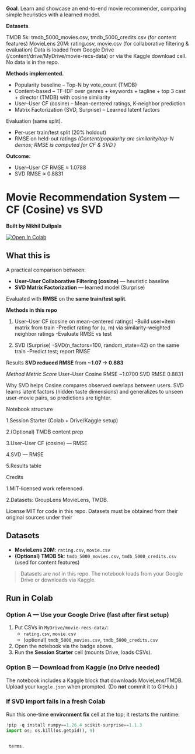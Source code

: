 **Goal**. Learn and showcase an end-to-end movie recommender, comparing simple heuristics with a learned model.

**Datasets**.

TMDB 5k: tmdb_5000_movies.csv, tmdb_5000_credits.csv (for content features)
MovieLens 20M: rating.csv, movie.csv (for collaborative filtering & evaluation)
Data is loaded from Google Drive (/content/drive/MyDrive/movie-recs-data) or via the Kaggle download cell. No data is in the repo.

**Methods implemented.**

- Popularity baseline – Top-N by vote_count (TMDB)
- Content-based – TF-IDF over genres + keywords + tagline + top 3 cast + director (TMDB) with cosine similarity
- User–User CF (cosine) – Mean-centered ratings, K-neighbor prediction
- Matrix Factorization (SVD, Surprise) – Learned latent factors

Evaluation (same split).

- Per-user train/test split (20% holdout)
- RMSE on held-out ratings
_(Content/popularity are similarity/top-N demos; RMSE is computed for CF & SVD.)_


**Outcome:**
- User–User CF RMSE ≈ 1.0788
- SVD RMSE ≈ 0.8831

# Movie Recommendation System — CF (Cosine) vs SVD
**Built by Nikhil Dulipala**

[![Open In Colab](https://colab.research.google.com/assets/colab-badge.svg)](https://colab.research.google.com/github/Nikhild2710/Movie-recommendations/blob/main/Movie_Recommender_Nikhil.ipynb)

## What this is
A practical comparison between:
- **User–User Collaborative Filtering (cosine)** — heuristic baseline  
- **SVD Matrix Factorization** — learned model (Surprise)

Evaluated with **RMSE** on the **same train/test split**.

**Methods in this repo**

1. User–User CF (cosine on mean-centered ratings)
  -Build user×item matrix from train
  -Predict rating for (u, m) via similarity-weighted neighbor ratings
  -Evaluate RMSE vs test


2. SVD (Surprise)
  -SVD(n_factors=100, random_state=42) on the same train
  -Predict test; report RMSE

Results
**SVD reduced RMSE** from **~1.07 → 0.883**

_Method_	         _Metric_	   _Score_
User–User Cosine	RMSE	      ~1.0700
SVD	               RMSE	      0.8831



Why SVD helps
Cosine compares observed overlaps between users.
SVD learns latent factors (hidden taste dimensions) and generalizes to unseen user–movie pairs, so predictions are tighter.

Notebook structure

1.Session Starter (Colab + Drive/Kaggle setup)

2.(Optional) TMDB content prep

3.User–User CF (cosine) — RMSE

4.SVD — RMSE

5.Results table

Credits

1.MIT-licensed work referenced.

2.Datasets: GroupLens MovieLens, TMDB.

License
MIT for code in this repo. Datasets must be obtained from their original sources under their

## Datasets
- **MovieLens 20M**: `rating.csv`, `movie.csv`  
- **(Optional) TMDB 5k**: `tmdb_5000_movies.csv`, `tmdb_5000_credits.csv` (used for content features)

> Datasets are *not* in this repo. The notebook loads from your Google Drive or downloads via Kaggle.

## Run in Colab

### Option A — Use your Google Drive (fast after first setup)
1. Put CSVs in `MyDrive/movie-recs-data/`:
   - `rating.csv`, `movie.csv`
   - (optional) `tmdb_5000_movies.csv`, `tmdb_5000_credits.csv`
2. Open the notebook via the badge above.
3. Run the **Session Starter** cell (mounts Drive, loads CSVs).

### Option B — Download from Kaggle (no Drive needed)
The notebook includes a Kaggle block that downloads MovieLens/TMDB.  
Upload your `kaggle.json` when prompted. (Do **not** commit it to GitHub.)

### If SVD import fails in a fresh Colab
Run this one-time **environment fix** cell at the top; it restarts the runtime:
```python
!pip -q install numpy==1.26.4 scikit-surprise==1.1.3
import os; os.kill(os.getpid(), 9)


 terms.

